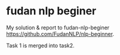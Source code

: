# fudan nlp beginer
 My solution & report to fudan-nlp-beginer https://github.com/FudanNLP/nlp-beginner.
 
 Task 1 is merged into task2.
